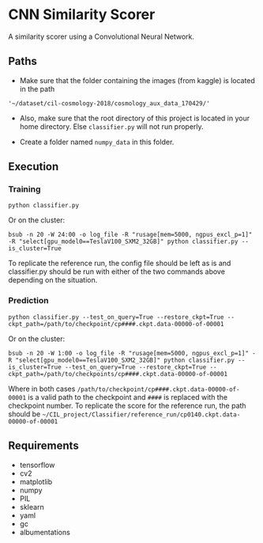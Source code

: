 # CNN Similarity Scorer
A similarity scorer using a Convolutional Neural Network.

## Paths
- Make sure that the folder containing the images (from kaggle) is located in the path

```'~/dataset/cil-cosmology-2018/cosmology_aux_data_170429/'```

- Also, make sure that the root directory of this project is located in your home directory. Else ```classifier.py``` will not run properly.

- Create a folder named ```numpy_data``` in this folder.


## Execution
### Training

```python classifier.py```

Or on the cluster:

```bsub -n 20 -W 24:00 -o log_file -R "rusage[mem=5000, ngpus_excl_p=1]" -R "select[gpu_model0==TeslaV100_SXM2_32GB]" python classifier.py --is_cluster=True```

To replicate the reference run, the config file should be left as is and classifier.py should be run with either of the two commands above depending on the situation.

### Prediction

```python classifier.py --test_on_query=True --restore_ckpt=True --ckpt_path=/path/to/checkpoint/cp####.ckpt.data-00000-of-00001```

Or on the cluster:

```bsub -n 20 -W 1:00 -o log_file -R "rusage[mem=5000, ngpus_excl_p=1]" -R "select[gpu_model0==TeslaV100_SXM2_32GB]" python classifier.py --is_cluster=True --test_on_query=True --restore_ckpt=True --ckpt_path=/path/to/checkpoints/cp####.ckpt.data-00000-of-00001```

Where in both cases ```/path/to/checkpoint/cp####.ckpt.data-00000-of-00001``` is a valid path to the checkpoint and ```####``` is replaced with the checkpoint number. To replicate the score for the reference run, the path should be ```~/CIL_project/Classifier/reference_run/cp0140.ckpt.data-00000-of-00001```

## Requirements

- tensorflow
- cv2
- matplotlib
- numpy
- PIL
- sklearn
- yaml
- gc
- albumentations